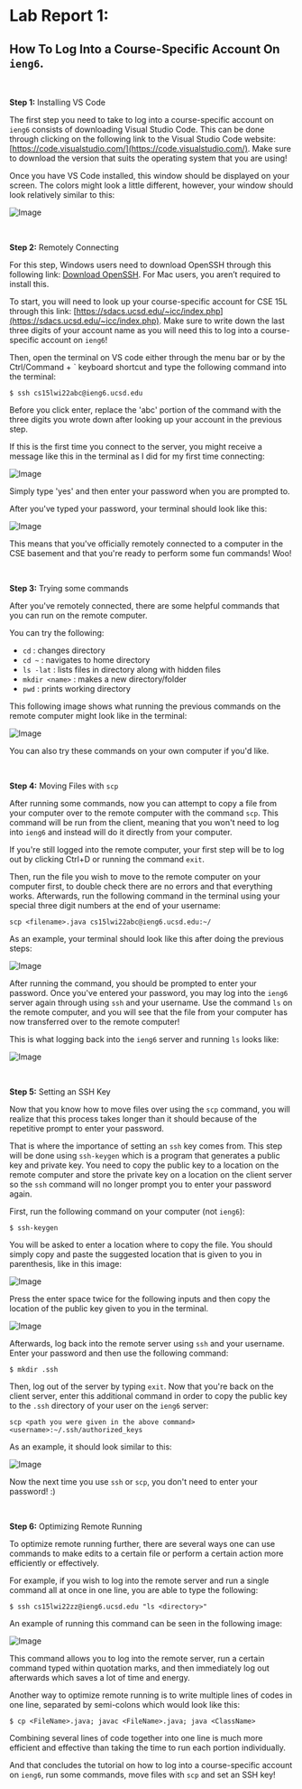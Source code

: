 # Lab Report 1:
## How To Log Into a Course-Specific Account On `ieng6`. 

&nbsp; 

**Step 1:** Installing VS Code

The first step you need to take to log into a course-specific account on `ieng6` consists of downloading Visual Studio Code. This can be done through clicking on the following link to the Visual Studio Code website:  [https://code.visualstudio.com/](https://code.visualstudio.com/). Make sure to download the version that suits the operating system that you are using! 

Once you have VS Code installed, this window should be displayed on your screen. The colors might look a little different, however, your window should look relatively similar to this: 

![Image](vscode-ss.png)

&nbsp; 

**Step 2:** Remotely Connecting

For this step, Windows users need to download OpenSSH through this following link: [Download OpenSSH](https://docs.microsoft.com/en-us/windows-server/administration/openssh/openssh_install_firstuse). For Mac users, you aren’t required to install this.  

To start, you will need to look up your course-specific account for CSE 15L through this link: [https://sdacs.ucsd.edu/~icc/index.php](https://sdacs.ucsd.edu/~icc/index.php). Make sure to write down the last three digits of your account name as you will need this to log into a course-specific account on `ieng6`! 

Then, open the terminal on VS code either through the menu bar or by the Ctrl/Command + ` keyboard shortcut and type the following command into the terminal: 

```
$ ssh cs15lwi22abc@ieng6.ucsd.edu
```

Before you click enter, replace the 'abc' portion of the command with the three digits you wrote down after looking up your account in the previous step. 

If this is the first time you connect to the server, you might receive a message like this in the terminal as I did for my first time connecting: 

![Image](report1-2.png)

Simply type 'yes' and then enter your password when you are prompted to.

After you've typed your password, your terminal should look like this:

![Image](report1-3.png)

This means that you've officially remotely connected to a computer in the CSE basement and that you're ready to perform some fun commands! Woo!

&nbsp; 

**Step 3:** Trying some commands

After you've remotely connected, there are some helpful commands that you can run on the remote computer. 

You can try the following:
* `cd` : changes directory
* `cd ~` : navigates to home directory
* `ls -lat` : lists files in directory along with hidden files
* `mkdir <name>` : makes a new directory/folder
* `pwd` : prints working directory

This following image shows what running the previous commands on the remote computer might look like in the terminal:

![Image](report1-4.png)

You can also try these commands on your own computer if you'd like.  

&nbsp; 

**Step 4:** Moving Files with `scp`

After running some commands, now you can attempt to copy a file from your computer over to the remote computer with the command `scp`. This command will be run from the client, meaning that you won't need to log into `ieng6` and instead will do it directly from your computer. 

If you're still logged into the remote computer, your first step will be to log out by clicking Ctrl+D or running the command `exit`.

Then, run the file you wish to move to the remote computer on your computer first, to double check there are no errors and that everything works. Afterwards, run the following command in the terminal using your special three digit numbers at the end of your username:

```
scp <filename>.java cs15lwi22abc@ieng6.ucsd.edu:~/
```

As an example, your terminal should look like this after doing the previous steps:

![Image](report1-5.png)


After running the command, you should be prompted to enter your password. Once you've entered your password, you may log into the `ieng6` server again through using `ssh` and your username. Use the command `ls` on the remote computer, and you will see that the file from your computer has now transferred over to the remote computer! 

This is what logging back into the `ieng6` server and running `ls` looks like: 

![Image](report1-6.png)


&nbsp; 

**Step 5:** Setting an SSH Key

Now that you know how to move files over using the `scp` command, you will realize that this process takes longer than it should because of the repetitive prompt to enter your password. 

That is where the importance of setting an `ssh` key comes from. This step will be done using `ssh-keygen` which is a program that generates a public key and private key. You need to copy the public key to a location on the remote computer and store the private key on a location on the client server so the `ssh` command will no longer prompt you to enter your password again. 

First, run the following command on your computer (not `ieng6`):

```
$ ssh-keygen
```

You will be asked to enter a location where to copy the file. You should simply copy and paste the suggested location that is given to you in parenthesis, like in this image:

![Image](report1-7.png)

Press the enter space twice for the following inputs and then copy the location of the public key given to you in the terminal. 

![Image](report1-8.png)

Afterwards, log back into the remote server using `ssh` and your username. Enter your password and then use the following command:

```
$ mkdir .ssh
```

Then, log out of the server by typing `exit`. Now that you're back on the client server, enter this additional command in order to copy the public key to the `.ssh` directory of your user on the `ieng6` server:

```
scp <path you were given in the above command> <username>:~/.ssh/authorized_keys
```

As an example, it should look similar to this: 

![Image](report1-9;.png)

Now the next time you use `ssh` or `scp`, you don't need to enter your password! :)

&nbsp; 

**Step 6:** Optimizing Remote Running

To optimize remote running further, there are several ways one can use commands to make edits to a certain file or perform a certain action more efficiently or effectively. 

For example, if you wish to log into the remote server and run a single command all at once in one line, you are able to type the following: 

```
$ ssh cs15lwi22zz@ieng6.ucsd.edu "ls <directory>"
```

An example of running this command can be seen in the following image: 

![Image](report1-10.png)

This command allows you to log into the remote server, run a certain command typed within  quotation marks, and then immediately log out afterwards which saves a lot of time and energy. 

Another way to optimize remote running is to write multiple lines of codes in one line, separated by semi-colons which would look like this:

```
$ cp <FileName>.java; javac <FileName>.java; java <ClassName>
```

Combining several lines of code together into one line is much more efficient and effective than taking the time to run each portion individually. 

And that concludes the tutorial on how to log into a course-specific account on `ieng6`, run some commands, move files with `scp` and set an SSH key! 
